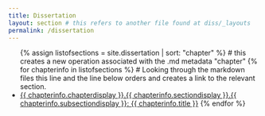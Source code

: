 ```yaml
---
title: Dissertation
layout: section # this refers to another file found at diss/_layouts
permalink: /dissertation
---
```


<ul>
{% assign listofsections = site.dissertation | sort: "chapter" %} # this creates a new operation associated with the .md metadata "chapter" 
{% for chapterinfo in listofsections %} # Looking through the markdown files this line and the line below orders and creates a link to the relevant section.
<li><a href="/diss/dissertation/{{ chapterinfo.chapter |string}}/#{{ chapterinfo.chapter }}.{{ chapterinfo.section }}.{{ chapterinfo.subsection }}">{{ chapterinfo.chapterdisplay }}.{{ chapterinfo.sectiondisplay }}.{{ chapterinfo.subsectiondisplay }}: {{ chapterinfo.title }}</a>
{% endfor %}
</ul>